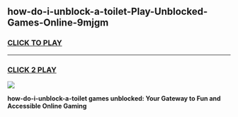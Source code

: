 
## how-do-i-unblock-a-toilet-Play-Unblocked-Games-Online-9mjgm
<h3>
<a href="https://premium76.site?title=how-do-i-unblock-a-toilet&ref=25A">CLICK TO PLAY</a></h3>
<hr>

<h3>
<a href="https://premium76.site?title=how-do-i-unblock-a-toilet&ref=25A">CLICK 2 PLAY</a>
  
</h3>

<a href="https://premium76.site?title=how-do-i-unblock-a-toilet&ref=25A"><img src="https://clearcache.store/games.png"></a>


**how-do-i-unblock-a-toilet games unblocked: Your Gateway to Fun and Accessible Online Gaming**
